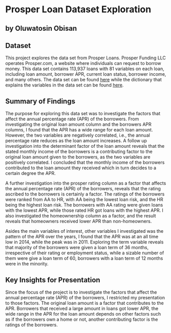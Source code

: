 # Prosper Loan Dataset Exploration
## by Oluwatosin Obisan


## Dataset

This project explores the data set from Prosper Loans. Prosper Funding LLC operates Prosper.com, a website where individuals can request to borrow money. This data set contains 113,937 loans with 81 variables on each loan, including loan amount, borrower APR, current loan status, borrower income, and many others. The data set can be found [here](https://s3.amazonaws.com/udacity-hosted-downloads/ud651/prosperLoanData.csv) while the dictionary that explains the variables in the data set can be found [here](https://docs.google.com/spreadsheets/d/1gDyi_L4UvIrLTEC6Wri5nbaMmkGmLQBk-Yx3z0XDEtI/edit#gid=0).

## Summary of Findings

The purpose for exploring this data set was to investigate the factors that affect the annual percentage rate (APR) of the borrowers. From investigating the original loan amount column and the borrowers APR columns, I found that the APR has a wide range for each loan amount. However, the two variables are negatively correlated, i.e., the annual percentage rate reduces as the loan amount increases. A follow up investigation into the determinant factor of the loan amount reveals that the stated monthly income of the borrowers is a contributing factor to the original loan amount given to the borrowers, as the two variables are positively correlated. I concluded that the monthly income of the borrowers contributed to the loan amount they received which in turn decides to a certain degree the APR.

A further investigation into the prosper rating column as a factor that affects the annual percentage rate (APR) of the borrowers, reveals that the rating ascribed to the borrowers is certainly a factor. The ratings of the borrowers were ranked from AA to HR, with AA being the lowest loan risk, and the HR being the highest loan risk. The borrowers with AA rating were given loans with the lowest APR, while those rated HR got loans with the highest APR.  I also investigated the homeownership column as a factor, and the result reveals that homeowners received lower APR than non-homeowners.

Asides the main variables of interest, other variables I investigated was the pattern of the APR over the years, I found that the APR was at an all time low in 2014, while the peak was in 2011. Exploring the term variable reveals that majority of the borrowers were given a loan term of 36 months, irrespective of their rating or employment status, while a sizable number of them were give a loan term of 60, borrowers with a loan term of 12 months were in the minority.

## Key Insights for Presentation

Since the focus of the project is to investigate the factors that affect the annual percentage rate (APR) of the borrowers, I restricted my presentation to those factors. The original loan amount is a factor that contributes to the APR. Borrowers that received a large amount in loans got lower APR, the wide range in the APR for the loan amount depends on other factors such as if the borrowers own a home or not, another contributing factor is the ratings of the borrowers.
